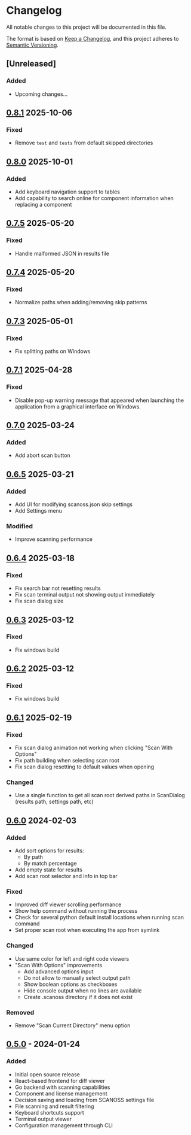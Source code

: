 # Changelog

All notable changes to this project will be documented in this file.

The format is based on [Keep a Changelog](https://keepachangelog.com/en/1.0.0/),
and this project adheres to [Semantic Versioning](https://semver.org/spec/v2.0.0.html).

## [Unreleased]

### Added
- Upcoming changes...

## [0.8.1] 2025-10-06
### Fixed
- Remove `test` and `tests` from default skipped directories

## [0.8.0] 2025-10-01
### Added
- Add keyboard navigation support to tables
- Add capability to search online for component information when replacing a component

## [0.7.5] 2025-05-20
### Fixed
- Handle malformed JSON in results file

## [0.7.4] 2025-05-20
### Fixed
- Normalize paths when adding/removing skip patterns

## [0.7.3] 2025-05-01
### Fixed
- Fix splitting paths on Windows

## [0.7.1] 2025-04-28
### Fixed
- Disable pop-up warning message that appeared when launching the application from a graphical interface on Windows.


## [0.7.0] 2025-03-24

### Added
- Add abort scan button

## [0.6.5] 2025-03-21

### Added
- Add UI for modifying scanoss.json skip settings
- Add Settings menu

### Modified
- Improve scanning performance


## [0.6.4] 2025-03-18

### Fixed
- Fix search bar not resetting results
- Fix scan terminal output not showing output immediately
- Fix scan dialog size

## [0.6.3] 2025-03-12

### Fixed
- Fix windows build

## [0.6.2] 2025-03-12

### Fixed
- Fix windows build

## [0.6.1] 2025-02-19

### Fixed
- Fix scan dialog animation not working when clicking "Scan With Options"
- Fix path building when selecting scan root
- Fix scan dialog resetting to default values when opening

### Changed
- Use a single function to get all scan root derived paths in ScanDialog (results path, settings path, etc)

## [0.6.0] 2024-02-03

### Added
- Add sort options for results:
  - By path
  - By match percentage
- Add empty state for results
- Add scan root selector and info in top bar


### Fixed
- Improved diff viewer scrolling performance
- Show help command without running the process
- Check for several python default install locations when running scan command
- Set proper scan root when executing the app from symlink

### Changed
- Use same color for left and right code viewers
- "Scan With Options" improvements
  - Add advanced options input
  - Do not allow to manually select output path
  - Show boolean options as checkboxes
  - Hide console output when no lines are available
  - Create .scanoss directory if it does not exist

### Removed
- Remove "Scan Current Directory" menu option

## [0.5.0] - 2024-01-24
### Added
- Initial open source release
- React-based frontend for diff viewer
- Go backend with scanning capabilities
- Component and license management
- Decision saving and loading from SCANOSS settings file
- File scanning and result filtering
- Keyboard shortcuts support
- Terminal output viewer
- Configuration management through CLI


[0.5.0]: https://github.com/scanoss/scanoss.cc/compare/v0.4.0...v0.5.0
[0.6.0]: https://github.com/scanoss/scanoss.cc/compare/v0.5.0...v0.6.0
[0.6.1]: https://github.com/scanoss/scanoss.cc/compare/v0.6.0...v0.6.1
[0.6.2]: https://github.com/scanoss/scanoss.cc/compare/v0.6.1...v0.6.2
[0.6.3]: https://github.com/scanoss/scanoss.cc/compare/v0.6.2...v0.6.3
[0.6.4]: https://github.com/scanoss/scanoss.cc/compare/v0.6.3...v0.6.4
[0.6.5]: https://github.com/scanoss/scanoss.cc/compare/v0.6.4...v0.6.5
[0.7.0]: https://github.com/scanoss/scanoss.cc/compare/v0.6.5...v0.7.0
[0.7.1]: https://github.com/scanoss/scanoss.cc/compare/v0.7.0...v0.7.1
[0.7.2]: https://github.com/scanoss/scanoss.cc/compare/v0.7.0...v0.7.2
[0.7.3]: https://github.com/scanoss/scanoss.cc/compare/v0.7.2...v0.7.3
[0.7.4]: https://github.com/scanoss/scanoss.cc/compare/v0.7.3...v0.7.4
[0.7.5]: https://github.com/scanoss/scanoss.cc/compare/v0.7.4...v0.7.5
[0.7.6]: https://github.com/scanoss/scanoss.cc/compare/v0.7.5...v0.7.6
[0.8.0]: https://github.com/scanoss/scanoss.cc/compare/v0.7.6...v0.8.0
[0.8.1]: https://github.com/scanoss/scanoss.cc/compare/v0.8.0...v0.8.1
